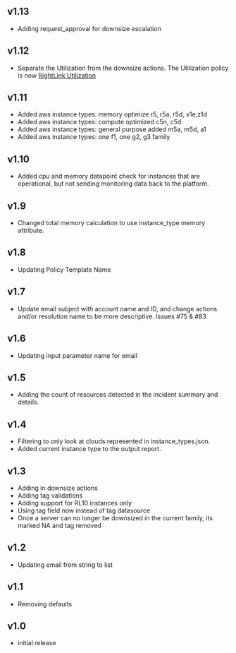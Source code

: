 v1.13
---
- Adding request_approval for downsize escalation

v1.12
----
- Separate the Utilization from the downsize actions.  The Utilization policy is now [RightLink Utilization](/rightscale/policy_templates/cost/rightlink_utilization/README.md)

v1.11
----
- Added aws instance types: memory optimize r5, r5a, r5d, x1e,z1d
- Added aws instance types: compute optimized c5n, c5d
- Added aws instance types: general purpose added m5a, m5d, a1
- Added aws instance types: one f1, one g2, g3 family

v1.10
----
- Added cpu and memory datapoint check for instances that are operational, but not sending monitoring data back to the platform.

v1.9
----
- Changed total memory calculation to use instance_type memory attribute.

v1.8
----
- Updating Policy Template Name

v1.7
----
- Update email subject with account name and ID, and change actions and/or resolution name to be more descriptive. Issues #75 & #83

v1.6
----
- Updating input parameter name for email

v1.5
----
- Adding the count of resources detected in the incident summary and details.

v1.4
----
- Filtering to only look at clouds represented in instance_types.json.
- Added current instance type to the output report.

v1.3
----
- Adding in downsize actions
- Adding tag validations
- Adding support for RL10 instances only
- Using tag field now instead of tag datasource
- Once a server can no longer be downsized in the current family, its marked NA and tag removed

v1.2
----
- Updating email from string to list

v1.1
----
- Removing defaults

v1.0
-----
- initial release
